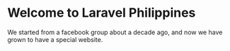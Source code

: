 # Welcome to Laravel Philippines

We started from a facebook group about a decade ago, and now we have grown to have a special website. 

